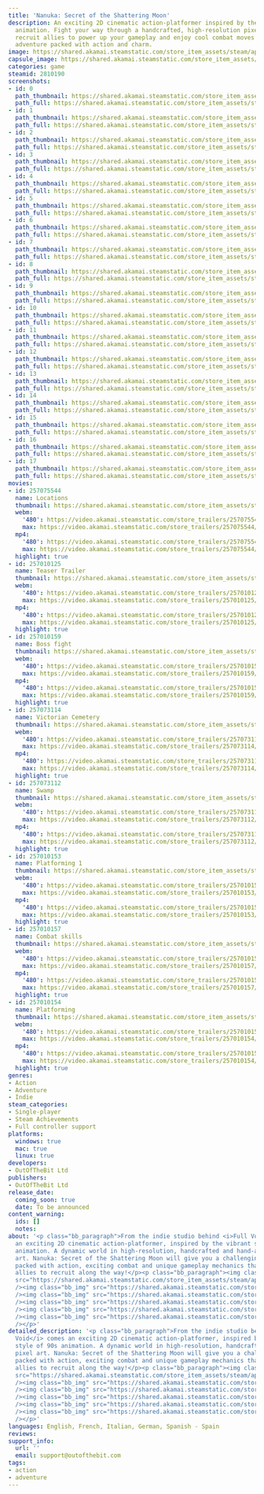 ```yaml
---
title: 'Nanuka: Secret of the Shattering Moon'
description: An exciting 2D cinematic action-platformer inspired by the style of 90s
  animation. Fight your way through a handcrafted, high-resolution pixel art world,
  recruit allies to power up your gameplay and enjoy cool combat moves in a thrilling
  adventure packed with action and charm.
image: https://shared.akamai.steamstatic.com/store_item_assets/steam/apps/2810190/header.jpg?t=1732610406
capsule_image: https://shared.akamai.steamstatic.com/store_item_assets/steam/apps/2810190/capsule_231x87.jpg?t=1732610406
categories: game
steamid: 2810190
screenshots:
- id: 0
  path_thumbnail: https://shared.akamai.steamstatic.com/store_item_assets/steam/apps/2810190/ss_c00d7ac6d4104586f7aa85601c53959cbe38e442.600x338.jpg?t=1732610406
  path_full: https://shared.akamai.steamstatic.com/store_item_assets/steam/apps/2810190/ss_c00d7ac6d4104586f7aa85601c53959cbe38e442.1920x1080.jpg?t=1732610406
- id: 1
  path_thumbnail: https://shared.akamai.steamstatic.com/store_item_assets/steam/apps/2810190/ss_c82974ed7b4b8e5368f2fc48f964a2eb37c93238.600x338.jpg?t=1732610406
  path_full: https://shared.akamai.steamstatic.com/store_item_assets/steam/apps/2810190/ss_c82974ed7b4b8e5368f2fc48f964a2eb37c93238.1920x1080.jpg?t=1732610406
- id: 2
  path_thumbnail: https://shared.akamai.steamstatic.com/store_item_assets/steam/apps/2810190/ss_59e4c4732cf8c0eeb6013915afb267dd4ffa7aee.600x338.jpg?t=1732610406
  path_full: https://shared.akamai.steamstatic.com/store_item_assets/steam/apps/2810190/ss_59e4c4732cf8c0eeb6013915afb267dd4ffa7aee.1920x1080.jpg?t=1732610406
- id: 3
  path_thumbnail: https://shared.akamai.steamstatic.com/store_item_assets/steam/apps/2810190/ss_dec7765f4043fc8950ea8f90be110cb890593747.600x338.jpg?t=1732610406
  path_full: https://shared.akamai.steamstatic.com/store_item_assets/steam/apps/2810190/ss_dec7765f4043fc8950ea8f90be110cb890593747.1920x1080.jpg?t=1732610406
- id: 4
  path_thumbnail: https://shared.akamai.steamstatic.com/store_item_assets/steam/apps/2810190/ss_d0cb31e2542f2df68cd6a6a9d3a8bfdffe977946.600x338.jpg?t=1732610406
  path_full: https://shared.akamai.steamstatic.com/store_item_assets/steam/apps/2810190/ss_d0cb31e2542f2df68cd6a6a9d3a8bfdffe977946.1920x1080.jpg?t=1732610406
- id: 5
  path_thumbnail: https://shared.akamai.steamstatic.com/store_item_assets/steam/apps/2810190/ss_0c8aeeea06ee765b125871854dd7600474498155.600x338.jpg?t=1732610406
  path_full: https://shared.akamai.steamstatic.com/store_item_assets/steam/apps/2810190/ss_0c8aeeea06ee765b125871854dd7600474498155.1920x1080.jpg?t=1732610406
- id: 6
  path_thumbnail: https://shared.akamai.steamstatic.com/store_item_assets/steam/apps/2810190/ss_1942f50e987bad9ec1eedf508b84e40c4df17181.600x338.jpg?t=1732610406
  path_full: https://shared.akamai.steamstatic.com/store_item_assets/steam/apps/2810190/ss_1942f50e987bad9ec1eedf508b84e40c4df17181.1920x1080.jpg?t=1732610406
- id: 7
  path_thumbnail: https://shared.akamai.steamstatic.com/store_item_assets/steam/apps/2810190/ss_fd702fa04f520121827af8e20ab4946ee99ac0af.600x338.jpg?t=1732610406
  path_full: https://shared.akamai.steamstatic.com/store_item_assets/steam/apps/2810190/ss_fd702fa04f520121827af8e20ab4946ee99ac0af.1920x1080.jpg?t=1732610406
- id: 8
  path_thumbnail: https://shared.akamai.steamstatic.com/store_item_assets/steam/apps/2810190/ss_0c99e318b0ff0a2debfffe849bc68ab313dda0b7.600x338.jpg?t=1732610406
  path_full: https://shared.akamai.steamstatic.com/store_item_assets/steam/apps/2810190/ss_0c99e318b0ff0a2debfffe849bc68ab313dda0b7.1920x1080.jpg?t=1732610406
- id: 9
  path_thumbnail: https://shared.akamai.steamstatic.com/store_item_assets/steam/apps/2810190/ss_6eee0aa555c64ba47e7eb7a03ed269bcb94febaa.600x338.jpg?t=1732610406
  path_full: https://shared.akamai.steamstatic.com/store_item_assets/steam/apps/2810190/ss_6eee0aa555c64ba47e7eb7a03ed269bcb94febaa.1920x1080.jpg?t=1732610406
- id: 10
  path_thumbnail: https://shared.akamai.steamstatic.com/store_item_assets/steam/apps/2810190/ss_f7340cd6aa246657e432bdeefa0447c37e0073ea.600x338.jpg?t=1732610406
  path_full: https://shared.akamai.steamstatic.com/store_item_assets/steam/apps/2810190/ss_f7340cd6aa246657e432bdeefa0447c37e0073ea.1920x1080.jpg?t=1732610406
- id: 11
  path_thumbnail: https://shared.akamai.steamstatic.com/store_item_assets/steam/apps/2810190/ss_30a68aa06c350b3bef84ea7132aac699d42e0e96.600x338.jpg?t=1732610406
  path_full: https://shared.akamai.steamstatic.com/store_item_assets/steam/apps/2810190/ss_30a68aa06c350b3bef84ea7132aac699d42e0e96.1920x1080.jpg?t=1732610406
- id: 12
  path_thumbnail: https://shared.akamai.steamstatic.com/store_item_assets/steam/apps/2810190/ss_10be153aa127b792d5ff45bcc80c0a299bb7d697.600x338.jpg?t=1732610406
  path_full: https://shared.akamai.steamstatic.com/store_item_assets/steam/apps/2810190/ss_10be153aa127b792d5ff45bcc80c0a299bb7d697.1920x1080.jpg?t=1732610406
- id: 13
  path_thumbnail: https://shared.akamai.steamstatic.com/store_item_assets/steam/apps/2810190/ss_150285f30d623ec0ca1399937e845a665f4ad5a3.600x338.jpg?t=1732610406
  path_full: https://shared.akamai.steamstatic.com/store_item_assets/steam/apps/2810190/ss_150285f30d623ec0ca1399937e845a665f4ad5a3.1920x1080.jpg?t=1732610406
- id: 14
  path_thumbnail: https://shared.akamai.steamstatic.com/store_item_assets/steam/apps/2810190/ss_5aaa38b972917e5d0f510aef53c242f110ddb5d6.600x338.jpg?t=1732610406
  path_full: https://shared.akamai.steamstatic.com/store_item_assets/steam/apps/2810190/ss_5aaa38b972917e5d0f510aef53c242f110ddb5d6.1920x1080.jpg?t=1732610406
- id: 15
  path_thumbnail: https://shared.akamai.steamstatic.com/store_item_assets/steam/apps/2810190/ss_19b21df7bbd06a05a00fb2cc1b787d11f46dd228.600x338.jpg?t=1732610406
  path_full: https://shared.akamai.steamstatic.com/store_item_assets/steam/apps/2810190/ss_19b21df7bbd06a05a00fb2cc1b787d11f46dd228.1920x1080.jpg?t=1732610406
- id: 16
  path_thumbnail: https://shared.akamai.steamstatic.com/store_item_assets/steam/apps/2810190/ss_9299d7482b2b3ba6a0fc4c67083674aa0eea7990.600x338.jpg?t=1732610406
  path_full: https://shared.akamai.steamstatic.com/store_item_assets/steam/apps/2810190/ss_9299d7482b2b3ba6a0fc4c67083674aa0eea7990.1920x1080.jpg?t=1732610406
- id: 17
  path_thumbnail: https://shared.akamai.steamstatic.com/store_item_assets/steam/apps/2810190/ss_9b1d82c19383f502e0caa0559caf387799d9d5f1.600x338.jpg?t=1732610406
  path_full: https://shared.akamai.steamstatic.com/store_item_assets/steam/apps/2810190/ss_9b1d82c19383f502e0caa0559caf387799d9d5f1.1920x1080.jpg?t=1732610406
movies:
- id: 257075544
  name: Locations
  thumbnail: https://shared.akamai.steamstatic.com/store_item_assets/steam/apps/257075544/5b34fe243eeb6262b0a10c84c30a5f52347212bf/movie_600x337.jpg?t=1732202281
  webm:
    '480': https://video.akamai.steamstatic.com/store_trailers/257075544/movie480_vp9.webm?t=1732202281
    max: https://video.akamai.steamstatic.com/store_trailers/257075544/movie_max_vp9.webm?t=1732202281
  mp4:
    '480': https://video.akamai.steamstatic.com/store_trailers/257075544/movie480.mp4?t=1732202281
    max: https://video.akamai.steamstatic.com/store_trailers/257075544/movie_max.mp4?t=1732202281
  highlight: true
- id: 257010125
  name: Teaser Trailer
  thumbnail: https://shared.akamai.steamstatic.com/store_item_assets/steam/apps/257010125/movie.293x165.jpg?t=1712838113
  webm:
    '480': https://video.akamai.steamstatic.com/store_trailers/257010125/movie480_vp9.webm?t=1712838113
    max: https://video.akamai.steamstatic.com/store_trailers/257010125/movie_max_vp9.webm?t=1712838113
  mp4:
    '480': https://video.akamai.steamstatic.com/store_trailers/257010125/movie480.mp4?t=1712838113
    max: https://video.akamai.steamstatic.com/store_trailers/257010125/movie_max.mp4?t=1712838113
  highlight: true
- id: 257010159
  name: Boss fight
  thumbnail: https://shared.akamai.steamstatic.com/store_item_assets/steam/apps/257010159/movie.293x165.jpg?t=1712838131
  webm:
    '480': https://video.akamai.steamstatic.com/store_trailers/257010159/movie480_vp9.webm?t=1712838131
    max: https://video.akamai.steamstatic.com/store_trailers/257010159/movie_max_vp9.webm?t=1712838131
  mp4:
    '480': https://video.akamai.steamstatic.com/store_trailers/257010159/movie480.mp4?t=1712838131
    max: https://video.akamai.steamstatic.com/store_trailers/257010159/movie_max.mp4?t=1712838131
  highlight: true
- id: 257073114
  name: Victorian Cemetery
  thumbnail: https://shared.akamai.steamstatic.com/store_item_assets/steam/apps/257073114/6353f6cbf3dc317cc3fbb3467cc5427146ad7c73/movie_600x337.jpg?t=1731513399
  webm:
    '480': https://video.akamai.steamstatic.com/store_trailers/257073114/movie480_vp9.webm?t=1731513399
    max: https://video.akamai.steamstatic.com/store_trailers/257073114/movie_max_vp9.webm?t=1731513399
  mp4:
    '480': https://video.akamai.steamstatic.com/store_trailers/257073114/movie480.mp4?t=1731513399
    max: https://video.akamai.steamstatic.com/store_trailers/257073114/movie_max.mp4?t=1731513399
  highlight: true
- id: 257073112
  name: Swamp
  thumbnail: https://shared.akamai.steamstatic.com/store_item_assets/steam/apps/257073112/263c8e20460debe60bb9e13a9b66b058c997b86b/movie_600x337.jpg?t=1731513393
  webm:
    '480': https://video.akamai.steamstatic.com/store_trailers/257073112/movie480_vp9.webm?t=1731513393
    max: https://video.akamai.steamstatic.com/store_trailers/257073112/movie_max_vp9.webm?t=1731513393
  mp4:
    '480': https://video.akamai.steamstatic.com/store_trailers/257073112/movie480.mp4?t=1731513393
    max: https://video.akamai.steamstatic.com/store_trailers/257073112/movie_max.mp4?t=1731513393
  highlight: true
- id: 257010153
  name: Platforming 1
  thumbnail: https://shared.akamai.steamstatic.com/store_item_assets/steam/apps/257010153/movie.293x165.jpg?t=1712838119
  webm:
    '480': https://video.akamai.steamstatic.com/store_trailers/257010153/movie480_vp9.webm?t=1712838119
    max: https://video.akamai.steamstatic.com/store_trailers/257010153/movie_max_vp9.webm?t=1712838119
  mp4:
    '480': https://video.akamai.steamstatic.com/store_trailers/257010153/movie480.mp4?t=1712838119
    max: https://video.akamai.steamstatic.com/store_trailers/257010153/movie_max.mp4?t=1712838119
  highlight: true
- id: 257010157
  name: Combat skills
  thumbnail: https://shared.akamai.steamstatic.com/store_item_assets/steam/apps/257010157/dec7765f4043fc8950ea8f90be110cb890593747/movie_600x337.jpg?t=1731513404
  webm:
    '480': https://video.akamai.steamstatic.com/store_trailers/257010157/movie480_vp9.webm?t=1731513404
    max: https://video.akamai.steamstatic.com/store_trailers/257010157/movie_max_vp9.webm?t=1731513404
  mp4:
    '480': https://video.akamai.steamstatic.com/store_trailers/257010157/movie480.mp4?t=1731513404
    max: https://video.akamai.steamstatic.com/store_trailers/257010157/movie_max.mp4?t=1731513404
  highlight: true
- id: 257010154
  name: Platforming
  thumbnail: https://shared.akamai.steamstatic.com/store_item_assets/steam/apps/257010154/movie.293x165.jpg?t=1712838136
  webm:
    '480': https://video.akamai.steamstatic.com/store_trailers/257010154/movie480_vp9.webm?t=1712838136
    max: https://video.akamai.steamstatic.com/store_trailers/257010154/movie_max_vp9.webm?t=1712838136
  mp4:
    '480': https://video.akamai.steamstatic.com/store_trailers/257010154/movie480.mp4?t=1712838136
    max: https://video.akamai.steamstatic.com/store_trailers/257010154/movie_max.mp4?t=1712838136
  highlight: true
genres:
- Action
- Adventure
- Indie
steam_categories:
- Single-player
- Steam Achievements
- Full controller support
platforms:
  windows: true
  mac: true
  linux: true
developers:
- OutOfTheBit Ltd
publishers:
- OutOfTheBit Ltd
release_date:
  coming_soon: true
  date: To be announced
content_warning:
  ids: []
  notes:
about: '<p class="bb_paragraph">From the indie studio behind <i>Full Void</i> comes
  an exciting 2D cinematic action-platformer, inspired by the vibrant style of 90s
  animation. A dynamic world in high-resolution, handcrafted and hand-animated pixel
  art. Nanuka: Secret of the Shattering Moon will give you a challenging adventure
  packed with action, exciting combat and unique gameplay mechanics that include quirky
  allies to recruit along the way!</p><p class="bb_paragraph"><img class="bb_img"
  src="https://shared.akamai.steamstatic.com/store_item_assets/steam/apps/2810190/extras/Description_Banner001.png?t=1732610406"
  /><img class="bb_img" src="https://shared.akamai.steamstatic.com/store_item_assets/steam/apps/2810190/extras/Nanuka_Steam-Page_Description_01.gif?t=1732610406"
  /><img class="bb_img" src="https://shared.akamai.steamstatic.com/store_item_assets/steam/apps/2810190/extras/Nanuka_Steam-Page_Description_02.gif?t=1732610406"
  /><img class="bb_img" src="https://shared.akamai.steamstatic.com/store_item_assets/steam/apps/2810190/extras/Nanuka_Steam-Page_Description_03.gif?t=1732610406"
  /><img class="bb_img" src="https://shared.akamai.steamstatic.com/store_item_assets/steam/apps/2810190/extras/Nanuka_Steam-Page_Description_04.gif?t=1732610406"
  /><img class="bb_img" src="https://shared.akamai.steamstatic.com/store_item_assets/steam/apps/2810190/extras/Description_Banner05.png?t=1732610406"
  /></p>'
detailed_description: '<p class="bb_paragraph">From the indie studio behind <i>Full
  Void</i> comes an exciting 2D cinematic action-platformer, inspired by the vibrant
  style of 90s animation. A dynamic world in high-resolution, handcrafted and hand-animated
  pixel art. Nanuka: Secret of the Shattering Moon will give you a challenging adventure
  packed with action, exciting combat and unique gameplay mechanics that include quirky
  allies to recruit along the way!</p><p class="bb_paragraph"><img class="bb_img"
  src="https://shared.akamai.steamstatic.com/store_item_assets/steam/apps/2810190/extras/Description_Banner001.png?t=1732610406"
  /><img class="bb_img" src="https://shared.akamai.steamstatic.com/store_item_assets/steam/apps/2810190/extras/Nanuka_Steam-Page_Description_01.gif?t=1732610406"
  /><img class="bb_img" src="https://shared.akamai.steamstatic.com/store_item_assets/steam/apps/2810190/extras/Nanuka_Steam-Page_Description_02.gif?t=1732610406"
  /><img class="bb_img" src="https://shared.akamai.steamstatic.com/store_item_assets/steam/apps/2810190/extras/Nanuka_Steam-Page_Description_03.gif?t=1732610406"
  /><img class="bb_img" src="https://shared.akamai.steamstatic.com/store_item_assets/steam/apps/2810190/extras/Nanuka_Steam-Page_Description_04.gif?t=1732610406"
  /><img class="bb_img" src="https://shared.akamai.steamstatic.com/store_item_assets/steam/apps/2810190/extras/Description_Banner05.png?t=1732610406"
  /></p>'
languages: English, French, Italian, German, Spanish - Spain
reviews:
support_info:
  url: ''
  email: support@outofthebit.com
tags:
- action
- adventure
---
```

